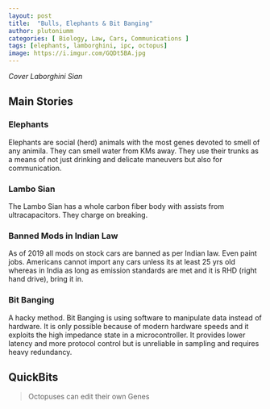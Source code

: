 ```yaml
---
layout: post
title:  "Bulls, Elephants & Bit Banging"
author: plutoniumm
categories: [ Biology, Law, Cars, Communications ]
tags: [elephants, lamborghini, ipc, octopus]
image: https://i.imgur.com/GQDt5BA.jpg
---
```


*Cover Laborghini Sian*

## Main Stories

### Elephants
Elephants are social (herd) animals with the most genes devoted to smell of any animila. They can smell water from KMs away. They use their trunks as a means of not just drinking and delicate maneuvers but also for communication.

### Lambo Sian
The Lambo Sian has a whole carbon fiber body with assists from ultracapacitors. They charge on breaking.

### Banned Mods in Indian Law
As of 2019 all mods on stock cars are banned as per Indian law. Even paint jobs. Americans cannot import any cars unless its at least 25 yrs old whereas in India as long as emission standards are met and it is RHD (right hand drive), bring it in.

### Bit Banging
A hacky method. Bit Banging is using software to manipulate data instead of hardware. It is only possible because of modern hardware speeds and it exploits the high impedance state in a microcontroller. It provides lower latency and more protocol control but is unreliable in sampling and requires heavy redundancy.


## QuickBits
> Octopuses can edit their own Genes